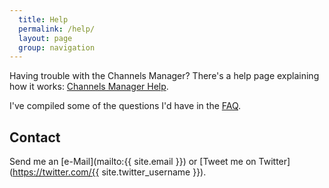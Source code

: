 ```yaml
---
  title: Help
  permalink: /help/
  layout: page
  group: navigation
---
```


Having trouble with the Channels Manager? There's a help page explaining how it works: [Channels Manager Help](channels-manager/).

I've compiled some of the questions I'd have in the [FAQ](faq/).

Contact
-------
Send me an [e-Mail](mailto:{{ site.email }}) or [Tweet me on Twitter](https://twitter.com/{{ site.twitter_username }}).

